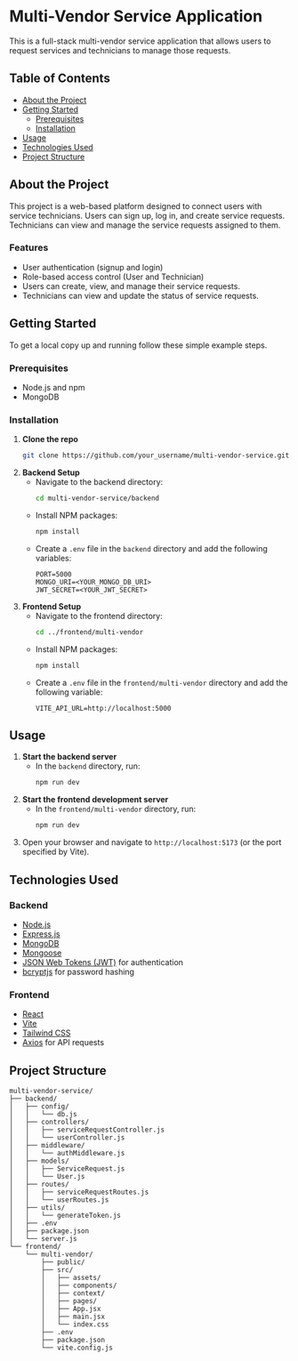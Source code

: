 # Multi-Vendor Service Application

This is a full-stack multi-vendor service application that allows users to request services and technicians to manage those requests.

## Table of Contents

- [About the Project](#about-the-project)
- [Getting Started](#getting-started)
  - [Prerequisites](#prerequisites)
  - [Installation](#installation)
- [Usage](#usage)
- [Technologies Used](#technologies-used)
- [Project Structure](#project-structure)

## About the Project

This project is a web-based platform designed to connect users with service technicians. Users can sign up, log in, and create service requests. Technicians can view and manage the service requests assigned to them.

### Features

- User authentication (signup and login)
- Role-based access control (User and Technician)
- Users can create, view, and manage their service requests.
- Technicians can view and update the status of service requests.

## Getting Started

To get a local copy up and running follow these simple example steps.

### Prerequisites

- Node.js and npm
- MongoDB

### Installation

1.  **Clone the repo**
    ```sh
    git clone https://github.com/your_username/multi-vendor-service.git
    ```
2.  **Backend Setup**
    - Navigate to the backend directory:
      ```sh
      cd multi-vendor-service/backend
      ```
    - Install NPM packages:
      ```sh
      npm install
      ```
    - Create a `.env` file in the `backend` directory and add the following variables:
      ```
      PORT=5000
      MONGO_URI=<YOUR_MONGO_DB_URI>
      JWT_SECRET=<YOUR_JWT_SECRET>
      ```
3.  **Frontend Setup**
    - Navigate to the frontend directory:
      ```sh
      cd ../frontend/multi-vendor
      ```
    - Install NPM packages:
      ```sh
      npm install
      ```
    - Create a `.env` file in the `frontend/multi-vendor` directory and add the following variable:
      ```
      VITE_API_URL=http://localhost:5000
      ```

## Usage

1.  **Start the backend server**
    - In the `backend` directory, run:
      ```sh
      npm run dev
      ```
2.  **Start the frontend development server**
    - In the `frontend/multi-vendor` directory, run:
      ```sh
      npm run dev
      ```
3.  Open your browser and navigate to `http://localhost:5173` (or the port specified by Vite).

## Technologies Used

### Backend

- [Node.js](https://nodejs.org/)
- [Express.js](https://expressjs.com/)
- [MongoDB](https://www.mongodb.com/)
- [Mongoose](https://mongoosejs.com/)
- [JSON Web Tokens (JWT)](https://jwt.io/) for authentication
- [bcryptjs](https://www.npmjs.com/package/bcryptjs) for password hashing

### Frontend

- [React](https://reactjs.org/)
- [Vite](https://vitejs.dev/)
- [Tailwind CSS](https://tailwindcss.com/)
- [Axios](https://axios-http.com/) for API requests

## Project Structure

```
multi-vendor-service/
├── backend/
│   ├── config/
│   │   └── db.js
│   ├── controllers/
│   │   ├── serviceRequestController.js
│   │   └── userController.js
│   ├── middleware/
│   │   └── authMiddleware.js
│   ├── models/
│   │   ├── ServiceRequest.js
│   │   └── User.js
│   ├── routes/
│   │   ├── serviceRequestRoutes.js
│   │   └── userRoutes.js
│   ├── utils/
│   │   └── generateToken.js
│   ├── .env
│   ├── package.json
│   └── server.js
└── frontend/
    └── multi-vendor/
        ├── public/
        ├── src/
        │   ├── assets/
        │   ├── components/
        │   ├── context/
        │   ├── pages/
        │   ├── App.jsx
        │   ├── main.jsx
        │   └── index.css
        ├── .env
        ├── package.json
        └── vite.config.js
```
